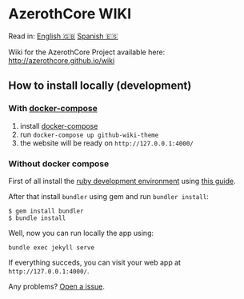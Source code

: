 # AzerothCore WIKI

Read in: [English :gb:](README.md) [Spanish :es:](README_es.md)

Wiki for the AzerothCore Project available here: http://azerothcore.github.io/wiki

## How to install locally (development)

### With [docker-compose](https://docs.docker.com/compose/install/)

1. install [docker-compose](https://docs.docker.com/compose/install/)
2. run `docker-compose up github-wiki-theme`
3. the website will be ready on `http://127.0.0.1:4000/`

### Without docker compose

First of all install the [ruby development environment](https://jekyllrb.com/docs/installation/) using [this guide](https://jekyllrb.com/docs/installation/).

After that install `bundler` using gem and run `bundler install`:

```
$ gem install bundler
$ bundle install
```

Well, now you can run locally the app using:

```
bundle exec jekyll serve
```

If everything succeds, you can visit your web app at `http://127.0.0.1:4000/`.

Any problems? [Open a issue](https://github.com/azerothcore/wiki/issues/new).
